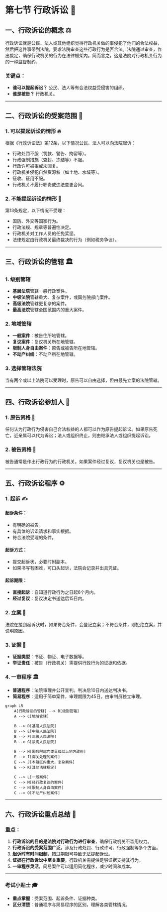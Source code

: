 # 第七节 行政诉讼 📜

## 一、行政诉讼的概念 ⚖️
行政诉讼就是公民、法人或其他组织觉得行政机关做的事侵犯了他们的合法权益，然后把这件事带到法院，要求法院审查这些行政行为是否合法。法院通过审查，作出裁定，确保行政机关的行为在法律框架内。简而言之，这是法院对行政机关行为的一种监督制约。

### 关键点：
- **谁可以提起诉讼？** 公民、法人等有合法权益受侵害的组织。
- **谁是被告？** 行政机关。

---

## 二、行政诉讼的受案范围 📜

### 1. **可以提起诉讼的情形** 🔥
根据《行政诉讼法》第12条，以下情况公民、法人可以向法院起诉：
- 行政处罚不服（罚款、警告、拘留等）。
- 行政强制措施（查封、冻结等）不服。
- 行政许可被拒或未回复。
- 行政机关侵犯自然资源权（如土地、水域等）。
- 征收、征用不服。
- 行政机关不履行职责或违法变更合同。

### 2. **不能提起诉讼的情形** 🛑
第13条规定，以下情况不受理：
- 国防、外交等国家行为。
- 行政法规、规章等普遍性决定。
- 行政机关对工作人员的任免奖惩。
- 法律规定由行政机关最终裁决的行为（例如税务争议）。

---

## 三、行政诉讼的管辖 🏛️

### 1. **级别管辖**
- **基层法院**管辖一般行政案件。
- **中级法院**管辖重大、复杂案件，或国务院部门案件。
- **高级法院**管辖更复杂的案件。
- **最高法院**管辖全国范围内的重大案件。

### 2. **地域管辖**
- **一般案件**：被告住所地管辖。
- **复议案件**：复议机关所在地管辖。
- **限制人身自由案件**：原告或被告所在地管辖。
- **不动产纠纷**：不动产所在地管辖。

### 3. **选择管辖法院**
当有两个或以上法院可以受理时，原告可以自由选择，但由最先立案的法院管辖。

---

## 四、行政诉讼参加人 👥

### 1. **原告资格** 🎯
任何认为行政行为侵害自己合法权益的人都可以作为原告提起诉讼。如果原告死亡，近亲属可以代为诉讼；法人或组织终止，则由继承法人或组织提起诉讼。

### 2. **被告资格** 🏢
被告通常是作出行政行为的行政机关。如果案件经过复议，复议机关也是被告。

---

## 五、行政诉讼程序 ⚙️

### 1. **起诉** ✍️
#### 起诉条件：
- 有明确的被告。
- 有具体的诉讼请求和事实根据。
- 符合法院受理的条件。

#### 起诉方式：
- 提交起诉状，必要时附副本。
- 如果书写有困难，可口头起诉，法院会记录并出具凭证。

#### 起诉期限：
- **直接起诉**：自知道行政行为之日起6个月内。
- **经过复议**：复议决定书送达后15日内。

### 2. **立案** 📝
法院在接到起诉状时，如果符合条件，会登记立案；不符合条件，则拒绝立案，并说明原因。

### 3. **证据** 📑
- **证据类型**：书证、物证、电子数据等。
- **举证责任**：被告（行政机关）需提供行政行为的证据和依据。

### 4. **一审程序** 🏛️
- **普通程序**：法院审理并公开宣判。判决后10日内送达判决书。
- **简易程序**：适用于简单案件，审理期限为45日。由审判员独立审理。

```mermaid
graph LR
    A[行政诉讼的管辖] --> B[级别管辖]
    A --> C[地域管辖]

    B --> D[基层人民法院]
    B --> E[中级人民法院]
    B --> F[高级人民法院]
    B --> G[最高人民法院]

    E --> H[国务院部门或县级以上地方政府]
    E --> I[海关处理的案件]
    E --> J[本辖区内重大、复杂案件]
    E --> K[其他法律规定]

    C --> L[一般案件]
    C --> M[经行政复议的案件]
    C --> N[限制人身自由案件]
    C --> O[不动产纠纷案件]
```
---

## 六、行政诉讼重点总结 📝

### 重点：
1. **行政诉讼的目的是法院对行政行为进行审查**，确保行政机关不滥用权力。
2. **行政诉讼的受案范围广泛**，涉及行政处罚、行政许可、行政强制等多个方面。
3. **起诉时有时间限制**，错过期限可导致无法提起诉讼。
4. **证据在行政诉讼中至关重要**，行政机关需提供足够证据支持其行为。
5. **一审程序灵活**，简易案件可以适用简化程序，减少时间和成本。

---

### 考试小贴士 🎓
- **重点掌握**：受案范围、起诉条件、证据种类。
- **区分清楚**：普通程序与简易程序的区别，理解各类管辖情况。

